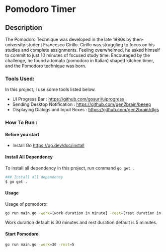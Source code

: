 # Pomodoro Timer

## Description


The Pomodoro Technique was developed in the late 1980s by then-university student Francesco Cirillo. Cirillo was struggling to focus on his studies and complete assignments. Feeling overwhelmed, he asked himself to commit to just 10 minutes of focused study time. Encouraged by the challenge, he found a tomato (pomodoro in Italian) shaped kitchen timer, and the Pomodoro technique was born.

### Tools Used:

In this project, I use some tools listed below.

- UI Progress Bar : https://github.com/gosuri/uiprogress
- Sending Desktop Notification : https://github.com/gen2brain/beeep
- Displaying Dialogs and Input Boxes : https://github.com/gen2brain/dlgs

### How To Run :
#### Before you start
- Install Go https://go.dev/doc/install

#### Install All Dependency
To install all dependency in this project, run command `go get .`
```bash
### Install all dependency
$ go get .
```
#### Usage
Usage of pomodoro:
```bash
go run main.go -work=[work duration in minute] -rest=[rest duration in minute]
```
Work duration default is 30 minutes and rest duration default  is 5 minutes.

#### Start Pomodoro
```bash
go run main.go -work=30 -rest=5  
```
